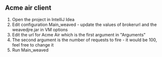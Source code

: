 ## Acme air client

1. Open the project in IntelliJ Idea
1. Edit configuration Main_weaved - update the values of brokerurl and the weavedjre.jar in VM options
1. Edit the url for Acme Air which is the first argument in "Arguments"
1. The second argument is the number of requests to fire - it would be 100, feel free to change it
1. Run Main_weaved